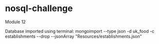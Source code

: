 # nosql-challenge
Module 12




Database imported using terminal:
mongoimport --type json -d uk_food -c establishments --drop --jsonArray "Resources/establishments.json"
